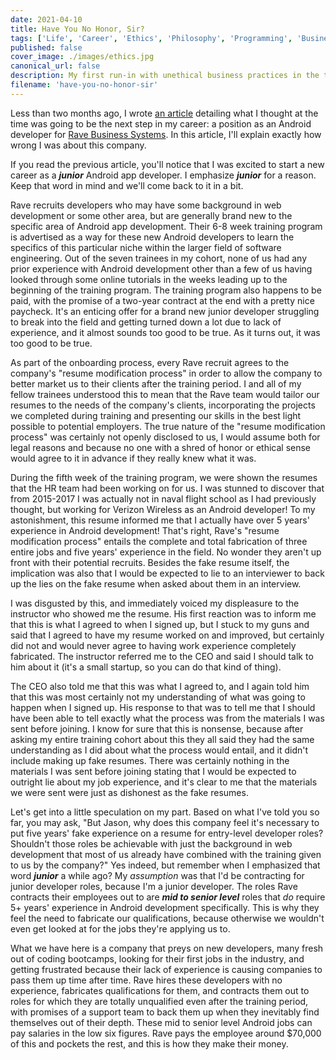```yaml
---
date: 2021-04-10
title: Have You No Honor, Sir?
tags: ['Life', 'Career', 'Ethics', 'Philosophy', 'Programming', 'Business']
published: false
cover_image: ./images/ethics.jpg
canonical_url: false
description: My first run-in with unethical business practices in the tech industry.
filename: 'have-you-no-honor-sir'
---
```


Less than two months ago, I wrote [an article](https://jasonmcginty.surge.sh/blog/philadelphia/) detailing what I thought at the time was going to be the next step in my career: a position as an Android developer for [Rave Business Systems](https://www.ravebizz.com/). In this article, I'll explain exactly how wrong I was about this company.

If you read the previous article, you'll notice that I was excited to start a new career as a ***junior*** Android app developer. I emphasize ***junior*** for a reason. Keep that word in mind and we'll come back to it in a bit.

Rave recruits developers who may have some background in web development or some other area, but are generally brand new to the specific area of Android app development. Their 6-8 week training program is advertised as a way for these new Android developers to learn the specifics of this particular niche within the larger field of software engineering. Out of the seven trainees in my cohort, none of us had any prior experience with Android development other than a few of us having looked through some online tutorials in the weeks leading up to the beginning of the training program. The training program also happens to be paid, with the promise of a two-year contract at the end with a pretty nice paycheck. It's an enticing offer for a brand new junior developer struggling to break into the field and getting turned down a lot due to lack of experience, and it almost sounds too good to be true. As it turns out, it was too good to be true.

As part of the onboarding process, every Rave recruit agrees to the company's "resume modification process" in order to allow the company to better market us to their clients after the training period. I and all of my fellow trainees understood this to mean that the Rave team would tailor our resumes to the needs of the company's clients, incorporating the projects we completed during training and presenting our skills in the best light possible to potential employers. The true nature of the "resume modification process" was certainly not openly disclosed to us, I would assume both for legal reasons and because no one with a shred of honor or ethical sense would agree to it in advance if they really knew what it was.

During the fifth week of the training program, we were shown the resumes that the HR team had been working on for us. I was stunned to discover that from 2015-2017 I was actually not in naval flight school as I had previously thought, but working for Verizon Wireless as an Android developer! To my astonishment, this resume informed me that I actually have over 5 years' experience in Android development! That's right, Rave's "resume modification process" entails the complete and total fabrication of three entire jobs and five years' experience in the field. No wonder they aren't up front with their potential recruits. Besides the fake resume itself, the implication was also that I would be expected to lie to an interviewer to back up the lies on the fake resume when asked about them in an interview.

I was disgusted by this, and immediately voiced my displeasure to the instructor who showed me the resume. His first reaction was to inform me that this is what I agreed to when I signed up, but I stuck to my guns and said that I agreed to have my resume worked on and improved, but certainly did not and would never agree to having work experience completely fabricated. The instructor referred me to the CEO and said I should talk to him about it (it's a small startup, so you can do that kind of thing).

The CEO also told me that this was what I agreed to, and I again told him that this was most certainly not my understanding of what was going to happen when I signed up. His response to that was to tell me that I should have been able to tell exactly what the process was from the materials I was sent before joining. I know for sure that this is nonsense, because after asking my entire training cohort about this they all said they had the same understanding as I did about what the process would entail, and it didn't include making up fake resumes. There was certainly nothing in the materials I was sent before joining stating that I would be expected to outright lie about my job experience, and it's clear to me that the materials we were sent were just as dishonest as the fake resumes.

Let's get into a little speculation on my part. Based on what I've told you so far, you may ask, "But Jason, why does this company feel it's necessary to put five years' fake experience on a resume for entry-level developer roles? Shouldn't those roles be achievable with just the background in web development that most of us already have combined with the training given to us by the company?" Yes indeed, but remember when I emphasized that word ***junior*** a while ago? My *assumption* was that I'd be contracting for junior developer roles, because I'm a junior developer. The roles Rave contracts their employees out to are ***mid to senior level*** roles that *do* require 5+ years' experience in Android development specifically. This is why they feel the need to fabricate our qualifications, because otherwise we wouldn't even get looked at for the jobs they're applying us to.

What we have here is a company that preys on new developers, many fresh out of coding bootcamps, looking for their first jobs in the industry, and getting frustrated because their lack of experience is causing companies to pass them up time after time. Rave hires these developers with no experience, fabricates qualifications for them, and contracts them out to roles for which they are totally unqualified even after the training period, with promises of a support team to back them up when they inevitably find themselves out of their depth. These mid to senior level Android jobs can pay salaries in the low six figures. Rave pays the employee around $70,000 of this and pockets the rest, and this is how they make their money.
